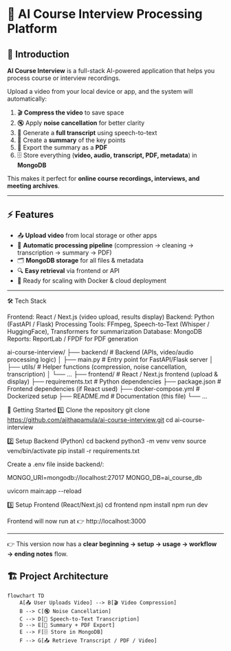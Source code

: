 # 🎥 AI Course Interview Processing Platform

## 🌟 Introduction

**AI Course Interview** is a full-stack AI-powered application that helps you process course or interview recordings.  

Upload a video from your local device or app, and the system will automatically:  

1. 🎬 **Compress the video** to save space  
2. 🔇 Apply **noise cancellation** for better clarity  
3. 📝 Generate a **full transcript** using speech-to-text  
4. 📑 Create a **summary** of the key points  
5. 📂 Export the summary as a **PDF**  
6. 🗄️ Store everything (**video, audio, transcript, PDF, metadata**) in **MongoDB**  

This makes it perfect for **online course recordings, interviews, and meeting archives**.

---

## ⚡ Features

- 📤 **Upload video** from local storage or other apps  
- 🔄 **Automatic processing pipeline** (compression → cleaning → transcription → summary → PDF)  
- 🗂️ **MongoDB storage** for all files & metadata  
- 🔍 **Easy retrieval** via frontend or API  
- 🚀 Ready for scaling with Docker & cloud deployment  

---

🛠️ Tech Stack

Frontend: React / Next.js (video upload, results display)
Backend: Python (FastAPI / Flask)
Processing Tools: FFmpeg, Speech-to-Text (Whisper / HuggingFace), Transformers for summarization
Database: MongoDB
Reports: ReportLab / FPDF for PDF generation

ai-course-interview/
├── backend/               # Backend (APIs, video/audio processing logic)
│   ├── main.py            # Entry point for FastAPI/Flask server
│   ├── utils/             # Helper functions (compression, noise cancellation, transcription)
│   └── ...
├── frontend/              # React / Next.js frontend (upload & display)
├── requirements.txt       # Python dependencies
├── package.json           # Frontend dependencies (if React used)
├── docker-compose.yml     # Dockerized setup
├── README.md              # Documentation (this file)
└── ...

🚀 Getting Started
1️⃣ Clone the repository
git clone https://github.com/ajithapamula/ai-course-interview.git
cd ai-course-interview

2️⃣ Setup Backend (Python)
cd backend
python3 -m venv venv
source venv/bin/activate
pip install -r requirements.txt


Create a .env file inside backend/:

MONGO_URI=mongodb://localhost:27017
MONGO_DB=ai_course_db

uvicorn main:app --reload

3️⃣ Setup Frontend (React/Next.js)
cd frontend
npm install
npm run dev


Frontend will now run at 👉 http://localhost:3000


---

👉 This version now has a **clear beginning → setup → usage → workflow → ending notes** flow.  

## 🏗️ Project Architecture

```mermaid
flowchart TD
    A[📤 User Uploads Video] --> B[🎬 Video Compression]
    B --> C[🔇 Noise Cancellation]
    C --> D[📝 Speech-to-Text Transcription]
    D --> E[📑 Summary + PDF Export]
    E --> F[🗄️ Store in MongoDB]
    F --> G[📤 Retrieve Transcript / PDF / Video]
